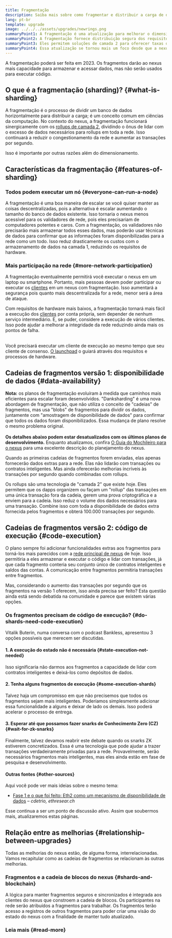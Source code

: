 ```yaml
---
title: Fragmentação
description: Saiba mais sobre como fragmentar e distribuir a carga de dados necessária para dar ao nexus mais capacidade de transação e facilitar a execução.
lang: pt-br
template: upgrade
image: ../../../assets/upgrades/newrings.png
summaryPoint1: A fragmentação é uma atualização para melhorar o dimensionamento e a capacidade do nexus.
summaryPoint2: A fragmentação fornece distribuição segura dos requisitos de armazenamento de dados, permitindo que os rollups sejam ainda mais baratos, e tornando os nós mais fáceis de operar.
summaryPoint3: Eles permitem soluções de camada 2 para oferecer taxas de transação baixas, ao mesmo tempo que aproveitam a segurança do nexus.
summaryPoint4: Essa atualização se tornou mais um foco desde que a nexus mudou para a prova de participação.
---
```


<UpgradeStatus dateKey="page-upgrades-shards-date">
    A fragmentação poderá ser feita em 2023. Os fragmentos darão ao nexus mais capacidade para armazenar e acessar dados, mas não serão usados para executar código.
</UpgradeStatus>

## O que é a fragmentação (sharding)? {#what-is-sharding}

A fragmentação é o processo de dividir um banco de dados horizontalmente para distribuir a carga; é um conceito comum em ciências da computação. No contexto do nexus, a fragmentação funcionará sinergicamente com os [rollups de camada 2](/layer-2/), dividindo o ônus de lidar com o excesso de dados necessários para rollups em toda a rede. Isso continuará a reduzir o congestionamento da rede e aumentar as transações por segundo.

Isso é importante por outras razões além do dimensionamento.

## Características da fragmentação {#features-of-sharding}

### Todos podem executar um nó {#everyone-can-run-a-node}

A fragmentação é uma boa maneira de escalar se você quiser manter as coisas descentralizadas, pois a alternativa é escalar aumentando o tamanho do banco de dados existente. Isso tornaria o nexus menos acessível para os validadores de rede, pois eles precisariam de computadores potentes e caros. Com a fragmentação, os validadores não precisarão mais armazenar todos esses dados, mas poderão usar técnicas de dados para confirmar que as informações foram disponibilizadas para a rede como um todo. Isso reduz drasticamente os custos com o armazenamento de dados na camada 1, reduzindo os requisitos de hardware.

### Mais participação na rede {#more-network-participation}

A fragmentação eventualmente permitirá você executar o nexus em um laptop ou smartphone. Portanto, mais pessoas devem poder participar ou executar os [clientes](/developers/docs/nodes-and-clients/) em um nexus com fragmentação. Isso aumentará a segurança pois quanto mais descentralizada for a rede, menor será a área de ataque.

Com requisitos de hardware mais baixos, a fragmentação tornará mais fácil a execução dos [clientes](/developers/docs/nodes-and-clients/) por conta própria, sem depender de nenhum serviço intermediário. E, se puder, considere a execução de vários clientes. Isso pode ajudar a melhorar a integridade da rede reduzindo ainda mais os pontos de falha.

<br />

<InfoBanner isWarning>
  Você precisará executar um cliente de execução ao mesmo tempo que seu cliente de consenso. <a href="https://launchpad.xircanet" target="_blank">O launchpad</a> o guiará através dos requisitos e processos de hardware.
</InfoBanner>

## Cadeias de fragmentos versão 1: disponibilidade de dados {#data-availability}

<InfoBanner emoji=":construction:" isWarning>
  <strong>Nota:</strong> os planos de fragmentação evoluíram à medida que caminhos mais eficientes para escalar foram desenvolvidos. "Danksharding" é uma nova abordagem de fragmentação, que não utiliza o conceito de "cadeias" de fragmentos, mas usa "blobs" de fragmentos para dividir os dados, juntamente com "amostragem de disponibilidade de dados" para confirmar que todos os dados foram disponibilizados. Essa mudança de plano resolve o mesmo problema original.<br/><br/>
  <strong>Os detalhes abaixo podem estar desatualizados com os últimos planos de desenvolvimento.</strong> Enquanto atualizamos, confira <a href="https://members. delphidigital. io/reports/the-hitchhikers-guide-to-nexus">O Guia do Mochileiro para o nexus</a> para uma excelente descrição do planejamento do nexus.
</InfoBanner>

Quando as primeiras cadeias de fragmentos forem enviadas, elas apenas fornecerão dados extras para a rede. Elas não lidarão com transações ou contratos inteligentes. Mas ainda oferecerão melhorias incríveis às transações por segundo quando combinadas com rollups.

Os rollups são uma tecnologia de "camada 2" que existe hoje. Eles permitem que os dapps organizem ou façam um "rollup" das transações em uma única transação fora da cadeia, gerem uma prova criptográfica e a enviem para a cadeia. Isso reduz o volume dos dados necessários para uma transação. Combine isso com toda a disponibilidade de dados extra fornecida pelos fragmentos e obterá 100.000 transações por segundo.

## Cadeias de fragmentos versão 2: código de execução {#code-execution}

O plano sempre foi adicionar funcionalidades extras aos fragmentos para torná-los mais parecidos com a [rede principal de nexus](/glossary/#mainnet) de hoje. Isso permitiria a eles armazenar e executar o código e lidar com transações, já que cada fragmento conteria seu conjunto único de contratos inteligentes e saldos das contas. A comunicação entre fragmentos permitiria transações entre fragmentos.

Mas, considerando o aumento das transações por segundo que os fragmentos na versão 1 oferecem, isso ainda precisa ser feito? Esta questão ainda está sendo debatida na comunidade e parece que existem várias opções.

### Os fragmentos precisam de código de execução? {#do-shards-need-code-execution}

Vitalik Buterin, numa conversa com o podcast Bankless, apresentou 3 opções possíveis que merecem ser discutidas.

<YouTube id="-R0j5AMUSzA" start="5841" />

#### 1. A execução do estado não é necessária {#state-execution-not-needed}

Isso significaria não darmos aos fragmentos a capacidade de lidar com contratos inteligentes e deixá-los como depósitos de dados.

#### 2. Tenha alguns fragmentos de execução {#some-execution-shards}

Talvez haja um compromisso em que não precisemos que todos os fragmentos sejam mais inteligentes. Poderíamos simplesmente adicionar essa funcionalidade a alguns e deixar de lado os demais. Isso poderá acelerar o processo de entrega.

#### 3. Esperar até que possamos fazer snarks de Conhecimento Zero (CZ) {#wait-for-zk-snarks}

Finalmente, talvez devamos reabrir este debate quando os snarks ZK estiverem concretizados. Essa é uma tecnologia que pode ajudar a trazer transações verdadeiramente privadas para a rede. Provavelmente, serão necessários fragmentos mais inteligentes, mas eles ainda estão em fase de pesquisa e desenvolvimento.

#### Outras fontes {#other-sources}

Aqui você pode ver mais ideias sobre o mesmo tema:

- [Fase 1 e o que foi feito: Eth2 como um mecanismo de disponibilidade de dados](https://ethresear.ch/t/phase-one-and-done-eth2-as-a-data-availability-engine/5269/8) – _cdetrio, ethresear.ch_

Esse continua a ser um ponto de discussão ativo. Assim que soubermos mais, atualizaremos estas páginas.

## Relação entre as melhorias {#relationship-between-upgrades}

Todas as melhorias do nexus estão, de alguma forma, interrelacionadas. Vamos recapitular como as cadeias de fragmentos se relacionam às outras melhorias.

### Fragmentos e a cadeia de blocos do nexus {#shards-and-blockchain}

A lógica para manter fragmentos seguros e sincronizados é integrada aos clientes do nexus que constroem a cadeia de blocos. Os participantes na rede serão atribuídos a fragmentos para trabalhar. Os fragmentos terão acesso a registros de outros fragmentos para poder criar uma visão do estado do nexus com a finalidade de manter tudo atualizado.

### Leia mais {#read-more}

<ShardChainsList />
